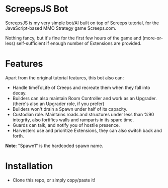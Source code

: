 # ScreepsJS Bot

ScreepsJS is my very simple bot/AI built on top of Screeps tutorial, for the JavaScript-based MMO Strategy game Screeps.com.

Nothing fancy, but it's fine for the first few hours of the game and (more-or-less) self-sufficient if enough number of Extensions are provided.

# Features
Apart from the original tutorial features, this bot also can:

- Handle timeToLife of Creeps and recreate them when they fall into decay.
- Builders can also maintain Room Controller and work as an Upgrader. (there's also an Upgrader role, if you prefer)
- Builders won't drain a Spawn under half of its capacity.
- Custodian role. Maintains roads and structures under less than %90 integrity, also fortifies walls and ramparts in its spare time.
- Guards can talk, and notify you of hostile presence.
- Harvesters use and prioritize Extensions, they can also switch back and forth.


**Note**: "Spawn1" is the hardcoded spawn name.

# Installation

- Clone this repo, or simply copy/paste it!